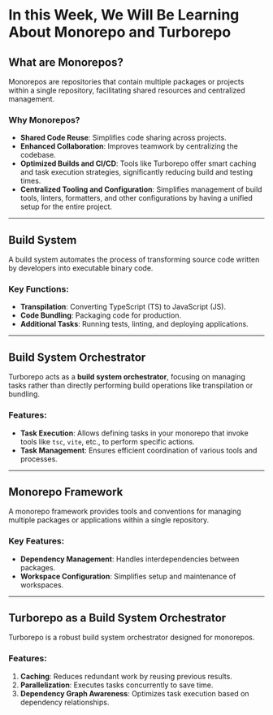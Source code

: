 # In this Week, We Will Be Learning About Monorepo and Turborepo

## What are Monorepos?
Monorepos are repositories that contain multiple packages or projects within a single repository, facilitating shared resources and centralized management.

### Why Monorepos?
- **Shared Code Reuse**: Simplifies code sharing across projects.
- **Enhanced Collaboration**: Improves teamwork by centralizing the codebase.
- **Optimized Builds and CI/CD**: Tools like Turborepo offer smart caching and task execution strategies, significantly reducing build and testing times.
- **Centralized Tooling and Configuration**: Simplifies management of build tools, linters, formatters, and other configurations by having a unified setup for the entire project.

---

## Build System
A build system automates the process of transforming source code written by developers into executable binary code.

### Key Functions:
- **Transpilation**: Converting TypeScript (TS) to JavaScript (JS).
- **Code Bundling**: Packaging code for production.
- **Additional Tasks**: Running tests, linting, and deploying applications.

---

## Build System Orchestrator
Turborepo acts as a **build system orchestrator**, focusing on managing tasks rather than directly performing build operations like transpilation or bundling.

### Features:
- **Task Execution**: Allows defining tasks in your monorepo that invoke tools like `tsc`, `vite`, etc., to perform specific actions.
- **Task Management**: Ensures efficient coordination of various tools and processes.

---

## Monorepo Framework
A monorepo framework provides tools and conventions for managing multiple packages or applications within a single repository.

### Key Features:
- **Dependency Management**: Handles interdependencies between packages.
- **Workspace Configuration**: Simplifies setup and maintenance of workspaces.

---

## Turborepo as a Build System Orchestrator
Turborepo is a robust build system orchestrator designed for monorepos.

### Features:
1. **Caching**: Reduces redundant work by reusing previous results.
2. **Parallelization**: Executes tasks concurrently to save time.
3. **Dependency Graph Awareness**: Optimizes task execution based on dependency relationships.

